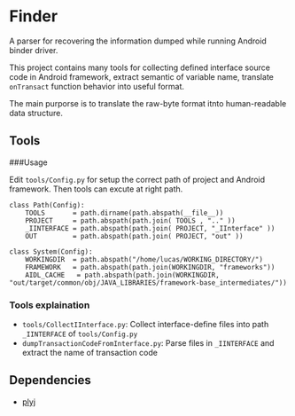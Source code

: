 Finder
====

A parser for recovering the information dumped while running Android binder driver.

This project contains many tools for collecting defined interface source code in Android framework, extract semantic of variable name, translate `onTransact` function behavior into useful format.

The main purporse is to translate the raw-byte format itnto human-readable data structure.


Tools
----

###Usage

Edit `tools/Config.py` for setup the correct path of project and Android framework.
Then tools can excute at right path.

    class Path(Config):
        TOOLS       = path.dirname(path.abspath(__file__))
        PROJECT     = path.abspath(path.join( TOOLS , ".." ))
        _IINTERFACE = path.abspath(path.join( PROJECT, "_IInterface" ))
        OUT         = path.abspath(path.join( PROJECT, "out" ))

    class System(Config):
        WORKINGDIR  = path.abspath("/home/lucas/WORKING_DIRECTORY/")
        FRAMEWORK   = path.abspath(path.join(WORKINGDIR, "frameworks"))
        AIDL_CACHE   = path.abspath(path.join(WORKINGDIR, "out/target/common/obj/JAVA_LIBRARIES/framework-base_intermediates/"))
        

### Tools explaination

+ `tools/CollectIInterface.py`: Collect interface-define files into path `_IINTERFACE` of `tools/Config.py`
+ `dumpTransactionCodeFromInterface.py`: Parse files in `_IINTERFACE` and extract the name of transaction code

Dependencies
----

+ [plyj](https://github.com/musiKk/plyj)

